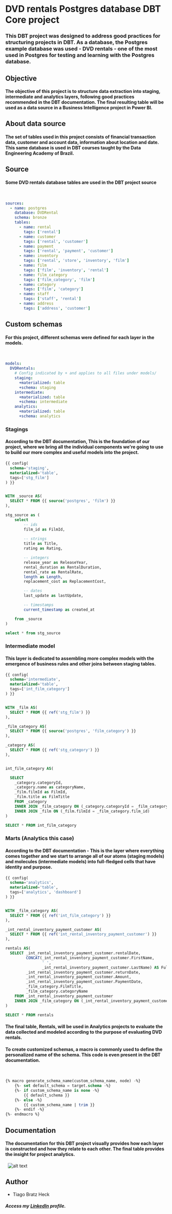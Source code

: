 # DVD rentals Postgres database DBT Core project

### This DBT project was designed to address good practices for structuring projects in DBT. As a database, the Postgres example database was used - DVD rentals - one of the most used in Postgres for testing and learning with the Postgres database.

## Objective

#### The objective of this project is to structure data extraction into staging, intermediate and analytics layers, following good practices recommended in the DBT documentation. The final resulting table will be used as a data source in a Business Intelligence project in Power BI.

## About data source

#### The set of tables used in this project consists of financial transaction data, customer and account data, information about location and date. This same database is used in DBT courses taught by the Data Engineering Academy of Brazil.

## Source

#### Some DVD rentals database tables are used in the DBT project source
&nbsp;
```yml
sources:
  - name: postgres
    database: DVDRental
    schema: bronze
    tables:
      - name: rental
        tags: ['rental']
      - name: customer
        tags: ['rental', 'customer']
      - name: payment
        tags: ['rental', 'payment', 'customer']
      - name: inventory
        tags: ['rental', 'store', 'inventory', 'film']
      - name: film
        tags: ['film', 'inventory', 'rental']
      - name: film_category
        tags: ['film_category', 'film']
      - name: category
        tags: ['film', 'category']
      - name: staff
        tags: ['staff', 'rental']
      - name: address
        tags: ['address', 'customer']
```

## Custom schemas

#### For this project, different schemas were defined for each layer in the models.
&nbsp;
```yml
models:
  DVDRentals:
    # Config indicated by + and applies to all files under models/
    staging:
      +materialized: table
      +schema: staging
    intermediate:
      +materialized: table
      +schema: intermediate
    analytics:
      +materialized: table
      +schema: analytics
```

### Stagings

#### According to the DBT documentation, This is the foundation of our project, where we bring all the individual components we're going to use to build our more complex and useful models into the project.

~~~~sql
{{ config(
  schema='staging',
  materialized='table',
  tags=['stg_film']
) }}


WITH _source AS(
  SELECT * FROM {{ source('postgres', 'film') }}
),

stg_source as (
    select
        -- ids        
        film_id as FilmId,
       
        -- strings
        title as Title,
        rating as Rating,   

        -- integers
        release_year as ReleaseYear,
        rental_duration as RentalDuration,
        rental_rate as RentalRate,
        length as Length,
        replacement_cost as ReplacementCost,        

        -- dates        
        last_update as lastUpdate,

        -- timestamps
        current_timestamp as created_at

    from _source
)

select * from stg_source
~~~~

### Intermediate model

#### This layer is dedicated to assembling more complex models with the emergence of business rules and other joins between staging tables.

~~~~sql
{{ config(
  schema='intermediate',
  materialized='table',
  tags=['int_film_category']
) }}


WITH _film AS(
  SELECT * FROM {{ ref('stg_film') }}
),

_film_category AS(
  SELECT * FROM {{ source('postgres', 'film_category') }}
),

_category AS(
  SELECT * FROM {{ ref('stg_category') }}
),


int_film_category AS(

  SELECT 
    _category.categoryId,
    _category.name as categoryName,
    _film.filmId as FilmId,
    _film.title as FilmTitle
    FROM _category
    INNER JOIN _film_category ON (_category.categoryId = _film_category.category_id)
    INNER JOIN _film ON (_film.filmId = _film_category.film_id)
)

SELECT * FROM int_film_category
~~~~

### Marts (Analytics this case)

#### According to the DBT documentation - This is the layer where everything comes together and we start to arrange all of our atoms (staging models) and molecules (intermediate models) into full-fledged cells that have identity and purpose.

~~~~sql
{{ config(
  schema='analytics',
  materialized='table',
  tags=['analytics', 'dashboard']
) }}


WITH _film_category AS(
  SELECT * FROM {{ ref('int_film_category') }}
),

_int_rental_inventory_payment_customer AS(
  SELECT * FROM {{ ref('int_rental_inventory_payment_customer') }}
),

rentals AS(
  SELECT _int_rental_inventory_payment_customer.rentalDate,
         CONCAT(_int_rental_inventory_payment_customer.FirstName, 
                ' ', 
                _int_rental_inventory_payment_customer.LastName) AS FullName,
         _int_rental_inventory_payment_customer.returnDate,       
         _int_rental_inventory_payment_customer.Amount, 
         _int_rental_inventory_payment_customer.PaymentDate,
         _film_category.FilmTitle,
         _film_category.categoryName      
    FROM _int_rental_inventory_payment_customer
    INNER JOIN _film_category ON (_int_rental_inventory_payment_customer.filmId = _film_category.filmId)
)

SELECT * FROM rentals
~~~~

#### The final table, Rentals, will be used in Analytics projects to evaluate the data collected and modeled according to the purpose of evaluating DVD rentals. 

#### To create customized schemas, a macro is commonly used to define the personalized name of the schema. This code is even present in the DBT documentation.
&nbsp;
~~~~sql
{% macro generate_schema_name(custom_schema_name, node) -%}
    {%- set default_schema = target.schema -%}
    {%- if custom_schema_name is none -%}
        {{ default_schema }}
    {%- else -%}
        {{ custom_schema_name | trim }}
    {%- endif -%}
{%- endmacro %}
~~~~

## Documentation

#### The documentation for this DBT project visually provides how each layer is constructed and how they relate to each other. The final table provides the insight for project analytics.

&nbsp;
![alt text](images/project.png "DVD rental DBT project")

## Author
- Tiago Bratz Heck
##### Access my [LinkedIn](https://www.linkedin.com/in/tiago-bratz-heck-0b9b5696/) profile.
